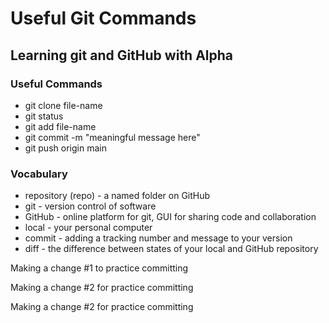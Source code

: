 # Useful Git Commands

## Learning git and GitHub with Alpha

### Useful Commands

- git clone file-name
- git status
- git add file-name
- git commit -m "meaningful message here"
- git push origin main

### Vocabulary

- repository (repo) - a named folder on GitHub
- git - version control of software
- GitHub - online platform for git, GUI for sharing code and collaboration
- local - your personal computer
- commit - adding a tracking number and message to your version
- diff - the difference between states of your local and GitHub repository


Making a change #1 to practice committing

Making a change #2 for practice committing 

Making a change #2 for practice committing